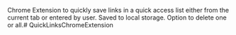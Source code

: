 Chrome Extension to quickly save links in a quick access list either from the current tab or entered by user. Saved to local storage. Option to delete one or all.# QuickLinksChromeExtension
